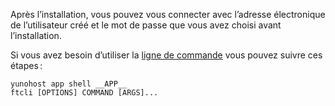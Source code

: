 Après l’installation, vous pouvez vous connecter avec l’adresse électronique de l’utilisateur créé et le mot de passe que vous avez choisi avant l’installation.

Si vous avez besoin d’utiliser la [ligne de commande](https://samr1.github.io/FitTrackee/cli.html) vous pouvez suivre ces étapes :

```
yunohost app shell __APP__
ftcli [OPTIONS] COMMAND [ARGS]...
```

